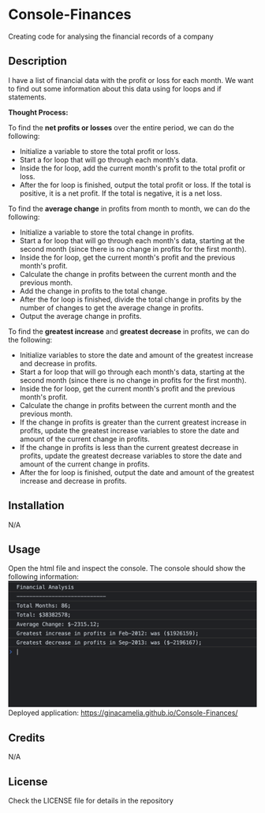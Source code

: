 # Console-Finances
Creating code for analysing the financial records of a company

## Description 

I have a list of financial data with the profit or loss for each month. We want to find out some information about this data using for loops and if statements.

**Thought Process:**

To find the **net profits or losses** over the entire period, we can do the following:

* Initialize a variable to store the total profit or loss.
* Start a for loop that will go through each month's data.
* Inside the for loop, add the current month's profit to the total profit or loss.
* After the for loop is finished, output the total profit or loss. If the total is positive, it is a net profit. If the total is negative, it is a net loss.

To find the **average change** in profits from month to month, we can do the following:

* Initialize a variable to store the total change in profits.
* Start a for loop that will go through each month's data, starting at the second month (since there is no change in profits for the first month).
* Inside the for loop, get the current month's profit and the previous month's profit.
 * Calculate the change in profits between the current month and the previous month.
* Add the change in profits to the total change.
* After the for loop is finished, divide the total change in profits by the number of changes to get the average change in profits.
* Output the average change in profits.

To find the **greatest increase** and **greatest decrease** in profits, we can do the following:

* Initialize variables to store the date and amount of the greatest increase and decrease in profits.
* Start a for loop that will go through each month's data, starting at the second month (since there is no change in profits for the first month).
* Inside the for loop, get the current month's profit and the previous month's profit.
* Calculate the change in profits between the current month and the previous month.
* If the change in profits is greater than the current greatest increase in profits, update the greatest increase variables to store the date and amount of the current change in profits.
* If the change in profits is less than the current greatest decrease in profits, update the greatest decrease variables to store the date and amount of the current change in profits.
* After the for loop is finished, output the date and amount of the greatest increase and decrease in profits.


## Installation

N/A

## Usage

Open the html file and inspect the console. The console should show the following information:
![](./resources/ss-of-output.png)
Deployed application: https://ginacamelia.github.io/Console-Finances/

## Credits

N/A

## License

Check the LICENSE file for details in the repository